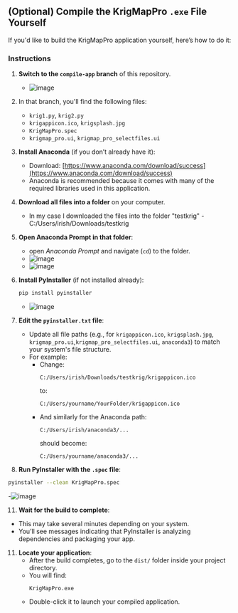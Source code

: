 ## (Optional) Compile the KrigMapPro `.exe` File Yourself

If you'd like to build the KrigMapPro application yourself, here’s how to do it:

### Instructions

1. **Switch to the `compile-app` branch** of this repository.
   - ![image](https://github.com/user-attachments/assets/3bdeee22-d634-42b1-8812-6d483bc391ab)


3. In that branch, you'll find the following files:
   - `krig1.py`, `krig2.py`
   - `krigappicon.ico`, `krigsplash.jpg`
   - `KrigMapPro.spec`
   - `krigmap_pro.ui`, `krigmap_pro_selectfiles.ui`

4. **Install Anaconda** (if you don’t already have it):
   - Download: [https://www.anaconda.com/download/success](https://www.anaconda.com/download/success)
   - Anaconda is recommended because it comes with many of the required libraries used in this application.

5. **Download all files into a  folder** on your computer.
   - In my case I downloaded the files into the folder "testkrig" -  C:/Users/irish/Downloads/testkrig

7. **Open Anaconda Prompt in that folder**:
   - open *Anaconda Prompt* and navigate (`cd`) to the folder.
   - ![image](https://github.com/user-attachments/assets/68567d10-424e-4853-aa25-a9ffbc5ffe93)
   - ![image](https://github.com/user-attachments/assets/974a10e9-9e45-4336-b5f9-3384f9a655aa)


8. **Install PyInstaller** (if not installed already):
   ```bash
   pip install pyinstaller
   ```
   - ![image](https://github.com/user-attachments/assets/37d34e35-ba5f-4440-b13c-12b5c52941d6)


9. **Edit the `pyinstaller.txt` file**:
   - Update all file paths (e.g., for `krigappicon.ico`, `krigsplash.jpg`, `krigmap_pro.ui`,`krigmap_pro_selectfiles.ui`, `anaconda3`) to match your system's file structure.
   - For example:
     - Change:
       ```
       C:/Users/irish/Downloads/testkrig/krigappicon.ico
       ```
       to:
       ```
       C:/Users/yourname/YourFolder/krigappicon.ico
       ```
     - And similarly for the Anaconda path:
       ```
       C:/Users/irish/anaconda3/...
       ```
       should become:
       ```
       C:/Users/yourname/anaconda3/...
       ```

10. **Run PyInstaller with the `.spec` file**:
   ```bash
   pyinstaller --clean KrigMapPro.spec
   ```
-![image](https://github.com/user-attachments/assets/d64640ca-5f66-475e-a3c4-361048345bea)


11. **Wait for the build to complete**:
   - This may take several minutes depending on your system.
   - You’ll see messages indicating that PyInstaller is analyzing dependencies and packaging your app.

11. **Locate your application**:
    - After the build completes, go to the `dist/` folder inside your project directory.
    - You will find:
      ```
      KrigMapPro.exe
      ```
    - Double-click it to launch your compiled application.
